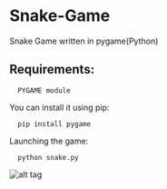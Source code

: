 Snake-Game
==========

Snake Game written in pygame(Python)

Requirements:
---
 
```
  PYGAME module
```
 
You can install it using pip:


```
  pip install pygame
```  


Launching the game:

```
  python snake.py
```  

  
![alt tag](http://s7.postimg.org/tj4uddurf/snakeimg.jpg)

